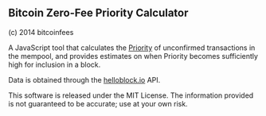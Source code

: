 Bitcoin Zero-Fee Priority Calculator
------------------------------------

(c) 2014 bitcoinfees

A JavaScript tool that calculates the [Priority](https://en.bitcoin.it/wiki/Transaction_fees#Technical_info) of unconfirmed transactions in the mempool, and provides estimates on when Priority becomes sufficiently high for inclusion in a block.

Data is obtained through the [helloblock.io](https://helloblock.io) API.

This software is released under the MIT License. The information provided is not guaranteed to be accurate; use at your own risk.
